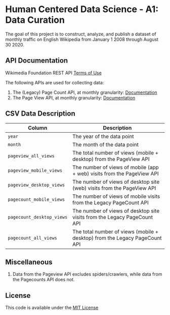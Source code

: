 # Human Centered Data Science - A1: Data Curation

The goal of this project is to construct, analyze, and publish a dataset of monthly traffic on English Wikipedia from January 1 2008 through August 30 2020.

## API Documentation

Wikimedia Foundation REST API [Terms of Use](https://www.mediawiki.org/wiki/REST_API#Terms_and_conditions)

The following APIs are used for collecting data:

1. The (Legacy) Page Count API, at monthly granularity: [Documentation](https://wikitech.wikimedia.org/wiki/Analytics/AQS/Legacy_Pagecounts#Pagecounts)  
2. The Page View API, at monthly granularity:  [Documentation](https://wikitech.wikimedia.org/wiki/Analytics/AQS/Pageviews#Monthly_counts)

## CSV Data Description

| Column | Description |
|--------|-------------|
| `year`   | The year of the data point |
| `month`  | The month of the data point |
| `pageview_all_views` | The total number of views (mobile + desktop) from the PageView API |
| `pageview_mobile_views` | The number of views of mobile (app + web) visits from the PageView API |
| `pageview_desktop_views` | The number of views of desktop site (web) visits from the PageView API |
| `pagecount_mobile_views` | The number of views of mobile visits from the Legacy PageCount API |
| `pagecount_desktop_views` | The number of views of desktop site visits from the Legacy PageCount API |
| `pagecount_all_views` | The total number of views (mobile + desktop) from the Legacy PageCount API |

## Miscellaneous

1. Data from the Pageview API excludes spiders/crawlers, while data from the Pagecounts API does not.

## License

This code is available under the [MIT License](LICENSE)

